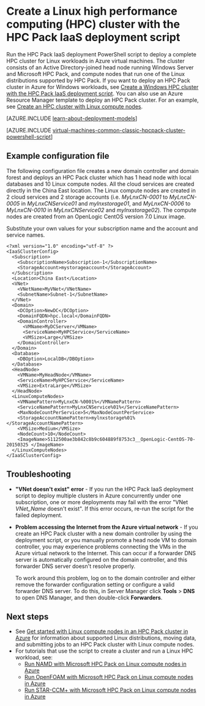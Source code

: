 <properties
   pageTitle="PowerShell script to deploy Linux HPC cluster | Azure"
   description="Run a PowerShell script to deploy a Linux HPC Pack cluster in Azure virtual machines"
   services="virtual-machines-linux"
   documentationCenter=""
   authors="dlepow"
   manager="timlt"
   editor=""
   tags="azure-service-management,hpc-pack"/>
<tags
	ms.service="virtual-machines-linux"
	ms.date="07/07/2016"
	wacn.date=""/>

# Create a Linux high performance computing (HPC) cluster with the HPC Pack IaaS deployment script

Run the HPC Pack IaaS deployment PowerShell script to deploy a complete HPC cluster for Linux workloads in Azure virtual machines. The cluster consists of an Active Directory-joined head node running Windows Server and Microsoft HPC Pack, and compute nodes that run one of the Linux distributions supported by HPC Pack. If you want to deploy an HPC Pack cluster in Azure for Windows workloads, see [Create a Windows HPC cluster with the HPC Pack IaaS deployment script](/documentation/articles/virtual-machines-windows-classic-hpcpack-cluster-powershell-script/). You can also use an Azure Resource Manager template to deploy an HPC Pack cluster. For an example, see [Create an HPC cluster with Linux compute nodes](https://azure.microsoft.com/documentation/templates/create-hpc-cluster-linux-cn/).

[AZURE.INCLUDE [learn-about-deployment-models](../includes/learn-about-deployment-models-classic-include.md)]

[AZURE.INCLUDE [virtual-machines-common-classic-hpcpack-cluster-powershell-script](../includes/virtual-machines-common-classic-hpcpack-cluster-powershell-script.md)]

## Example configuration file

The following configuration file creates a new domain controller and domain forest
and deploys an HPC Pack cluster which has 1 head node with local
databases and 10 Linux compute nodes. All the cloud services are created
directly in the China East location. The Linux compute nodes are created
in 2 cloud services and 2 storage accounts (i.e. _MyLnxCN-0001_ to
_MyLnxCN-0005_ in _MyLnxCNService01_ and _mylnxstorage01_, and _MyLnxCN-0006_ to
_MyLnxCN-0010_ in _MyLnxCNService02_ and _mylnxstorage02_). The compute nodes
are created from an OpenLogic CentOS version 7.0 Linux image. 

Substitute your own values for your subscription name and the account and service names.

```
<?xml version="1.0" encoding="utf-8" ?>
<IaaSClusterConfig>
  <Subscription>
    <SubscriptionName>Subscription-1</SubscriptionName>
    <StorageAccount>mystorageaccount</StorageAccount>
  </Subscription>
  <Location>China East</Location>  
  <VNet>
    <VNetName>MyVNet</VNetName>
    <SubnetName>Subnet-1</SubnetName>
  </VNet>
  <Domain>
    <DCOption>NewDC</DCOption>
    <DomainFQDN>hpc.local</DomainFQDN>
    <DomainController>
      <VMName>MyDCServer</VMName>
      <ServiceName>MyHPCService</ServiceName>
      <VMSize>Large</VMSize>
    </DomainController>
  </Domain>
  <Database>
    <DBOption>LocalDB</DBOption>
  </Database>
  <HeadNode>
    <VMName>MyHeadNode</VMName>
    <ServiceName>MyHPCService</ServiceName>
    <VMSize>ExtraLarge</VMSize>
  </HeadNode>
  <LinuxComputeNodes>
    <VMNamePattern>MyLnxCN-%0001%</VMNamePattern>
    <ServiceNamePattern>MyLnxCNService%01%</ServiceNamePattern>
    <MaxNodeCountPerService>5</MaxNodeCountPerService>
    <StorageAccountNamePattern>mylnxstorage%01%</StorageAccountNamePattern>
    <VMSize>Medium</VMSize>
    <NodeCount>10</NodeCount>
    <ImageName>5112500ae3b842c8b9c604889f8753c3__OpenLogic-CentOS-70-20150325 </ImageName>
  </LinuxComputeNodes>
</IaaSClusterConfig>
```
## Troubleshooting

* **"VNet doesn't exist" error** - If you run the HPC Pack IaaS deployment script to deploy multiple
clusters in Azure concurrently under one subscription, one or more
deployments may fail with the error "VNet *VNet\_Name* doesn't exist".
If this error occurs, re-run the script for the failed deployment.

* **Problem accessing the Internet from the Azure virtual network** - If you create an HPC Pack cluster with a new domain controller by using
the deployment script, or you manually promote a head node VM to domain
controller, you may experience problems connecting the VMs in the Azure
virtual network to the Internet. This can occur if a forwarder DNS
server is automatically configured on the domain controller, and this
forwarder DNS server doesn't resolve properly.

    To work around this problem, log on to the domain controller and either
    remove the forwarder configuration setting or configure a valid
    forwarder DNS server. To do this, in Server Manager click **Tools** >
    **DNS** to open DNS Manager, and then double-click **Forwarders**.
    
## Next steps

* See [Get started with Linux compute nodes in an HPC Pack cluster in Azure](/documentation/articles/virtual-machines-linux-classic-hpcpack-cluster/) for information about supported Linux distributions, moving data, and submitting jobs to an HPC Pack cluster with Linux compute nodes.
* For tutorials that use the script to create a cluster and run a Linux HPC workload, see:
    * [Run NAMD with Microsoft HPC Pack on Linux compute nodes in Azure](/documentation/articles/virtual-machines-linux-classic-hpcpack-cluster-namd/)
    * [Run OpenFOAM with Microsoft HPC Pack on Linux compute nodes in Azure](/documentation/articles/virtual-machines-linux-classic-hpcpack-cluster-openfoam/)
    * [Run STAR-CCM+ with Microsoft HPC Pack on Linux compute nodes in Azure](/documentation/articles/virtual-machines-linux-classic-hpcpack-cluster-starccm/)
